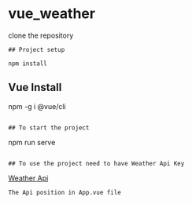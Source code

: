 # vue_weather

clone the repository 
```
## Project setup

npm install
```

##  Vue Install

npm -g i @vue/cli
```

## To start the project
```
npm run serve
```

## To use the project need to have Weather Api Key
```

[Weather Api](https://home.openweathermap.org/)
```
The Api position in App.vue file
```

